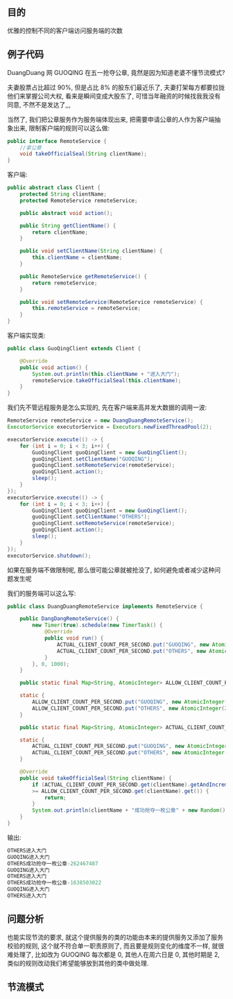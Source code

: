 ## 目的

优雅的控制不同的客户端访问服务端的次数

## 例子代码

DuangDuang 网 GUOQING 在五一抢夺公章, 竟然是因为知道老婆不懂节流模式?

夫妻股票占比超过 90%, 但是占比 8% 的股东们最近乐了, 夫妻打架每方都要拉拢他们来掌握公司大权, 看来是瞬间变成大股东了, 可惜当年融资的时候找我我没有同意, 不然不是发达了,,,

当然了, 我们把公章服务作为服务端体现出来, 把需要申请公章的人作为客户端抽象出来, 限制客户端的规则可以这么做:

```java
public interface RemoteService {
    //拿公章
    void takeOfficialSeal(String clientName);
}
```

客户端:

```java
public abstract class Client {
    protected String clientName;
    protected RemoteService remoteService;

    public abstract void action();

    public String getClientName() {
        return clientName;
    }

    public void setClientName(String clientName) {
        this.clientName = clientName;
    }

    public RemoteService getRemoteService() {
        return remoteService;
    }

    public void setRemoteService(RemoteService remoteService) {
        this.remoteService = remoteService;
    }
}
```

客户端实现类:

```java
public class GuoQingClient extends Client {

    @Override
    public void action() {
        System.out.println(this.clientName + "进入大门");
        remoteService.takeOfficialSeal(this.clientName);
    }
}
```

我们先不管远程服务是怎么实现的, 先在客户端来高并发大数据的调用一波:

```java
RemoteService remoteService = new DuangDuangRemoteService();
ExecutorService executorService = Executors.newFixedThreadPool(2);

executorService.execute(() -> {
    for (int i = 0; i < 3; i++) {
        GuoQingClient guoQingClient = new GuoQingClient();
        guoQingClient.setClientName("GUOQING");
        guoQingClient.setRemoteService(remoteService);
        guoQingClient.action();
        sleep();
    }
});
executorService.execute(() -> {
    for (int i = 0; i < 3; i++) {
        GuoQingClient guoQingClient = new GuoQingClient();
        guoQingClient.setClientName("OTHERS");
        guoQingClient.setRemoteService(remoteService);
        guoQingClient.action();
        sleep();
    }
});
executorService.shutdown();
```

如果在服务端不做限制呢, 那么很可能公章就被抢没了, 如何避免或者减少这种问题发生呢

我们的服务端可以这么写:

```java
public class DuangDuangRemoteService implements RemoteService {

    public DangDangRemoteService() {
        new Timer(true).schedule(new TimerTask() {
            @Override
            public void run() {
                ACTUAL_CLIENT_COUNT_PER_SECOND.put("GUOQING", new AtomicInteger(0));
                ACTUAL_CLIENT_COUNT_PER_SECOND.put("OTHERS", new AtomicInteger(0));
            }
        }, 0, 1000);
    }

    public static final Map<String, AtomicInteger> ALLOW_CLIENT_COUNT_PER_SECOND = new ConcurrentHashMap<>();

    static {
        ALLOW_CLIENT_COUNT_PER_SECOND.put("GUOQING", new AtomicInteger(0));
        ALLOW_CLIENT_COUNT_PER_SECOND.put("OTHERS", new AtomicInteger(2));
    }

    public static final Map<String, AtomicInteger> ACTUAL_CLIENT_COUNT_PER_SECOND = new ConcurrentHashMap<>();

    static {
        ACTUAL_CLIENT_COUNT_PER_SECOND.put("GUOQING", new AtomicInteger(0));
        ACTUAL_CLIENT_COUNT_PER_SECOND.put("OTHERS", new AtomicInteger(0));
    }

    @Override
    public void takeOfficialSeal(String clientName) {
        if (ACTUAL_CLIENT_COUNT_PER_SECOND.get(clientName).getAndIncrement()
        >= ALLOW_CLIENT_COUNT_PER_SECOND.get(clientName).get()) {
            return;
        }
        System.out.println(clientName + "成功抢夺一枚公章" + new Random().nextInt());
    }
}
```

输出:

```java
OTHERS进入大门
GUOQING进入大门
OTHERS成功抢夺一枚公章-262467487
GUOQING进入大门
OTHERS进入大门
OTHERS成功抢夺一枚公章-1638503022
GUOQING进入大门
OTHERS进入大门
```

## 问题分析

也能实现节流的要求, 就这个提供服务的类的功能由本来的提供服务又添加了服务校验的规则, 这个就不符合单一职责原则了, 而且要是规则变化的维度不一样, 就很难处理了, 比如改为 GUOQING 每次都是 0, 其他人在周六日是 0, 其他时期是 2, 类似的规则改动我们希望能够放到其他的类中做处理.

## 节流模式





